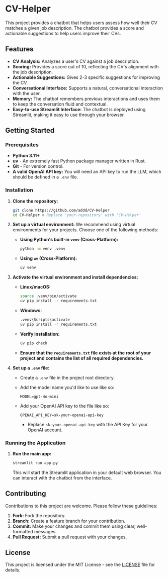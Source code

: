 # CV-Helper

This project provides a chatbot that helps users assess how well their CV matches a given job description. The chatbot provides a score and actionable suggestions to help users improve their CVs.

## Features

- **CV Analysis:** Analyzes a user's CV against a job description.
- **Scoring:** Provides a score out of 10, reflecting the CV's alignment with the job description.
- **Actionable Suggestions:** Gives 2-3 specific suggestions for improving the CV.
- **Conversational Interface:** Supports a natural, conversational interaction with the user.
- **Memory:** The chatbot remembers previous interactions and uses them to keep the conversation fluid and contextual.
- **Easy-to-use Streamlit Interface:** The chatbot is deployed using Streamlit, making it easy to use through your browser.

## Getting Started

### Prerequisites

- **Python 3.11+**
- **uv** - An extremely fast Python package manager written in Rust.
- **Git** - For version control.
- **A valid OpenAI API key:** You will need an API key to run the LLM, which should be defined in a `.env` file.

### Installation

1.  **Clone the repository:**

    ```bash
    git clone https://github.com/addd/CV-Helper
    cd CV-Helper # Replace 'your-repository' with 'CV-Helper'
    ```

2.  **Set up a virtual environment:** We recommend using virtual environments for your projects. Choose one of the following methods:

    - **Using Python's built-in `venv` (Cross-Platform):**

      ```bash
      python -m venv .venv
      ```

    - **Using `uv` (Cross-Platform):**
      ```bash
      uv venv
      ```

3.  **Activate the virtual environment and install dependencies:**

    - **Linux/macOS:**

      ```bash
      source .venv/bin/activate
      uv pip install -r requirements.txt
      ```

    - **Windows:**

      ```bash
      .venv\Scripts\activate
      uv pip install -r requirements.txt
      ```

    - **Verify installation:**
      ```bash
      uv pip check
      ```
    - **Ensure that the `requirements.txt` file exists at the root of your project and contains the list of all required dependencies.**

4.  **Set up a `.env` file:**

    - Create a `.env` file in the project root directory.
    - Add the model name you'd like to use like so:

      ```
      MODEL=gpt-4o-mini
      ```

    - Add your OpenAI API key to the file like so:
      ```
      OPENAI_API_KEY=sk-your-openai-api-key
      ```
      - Replace `sk-your-openai-api-key` with the API Key for your OpenAI account.

### Running the Application

1.  **Run the main app:**
    ```bash
    streamlit run app.py
    ```
    This will start the Streamlit application in your default web browser. You can interact with the chatbot from the interface.

## Contributing

Contributions to this project are welcome. Please follow these guidelines:

1.  **Fork:** Fork the repository.
2.  **Branch:** Create a feature branch for your contribution.
3.  **Commit:** Make your changes and commit them using clear, well-formatted messages.
4.  **Pull Request:** Submit a pull request with your changes.

## License

This project is licensed under the MIT License - see the [LICENSE](LICENSE) file for details.
